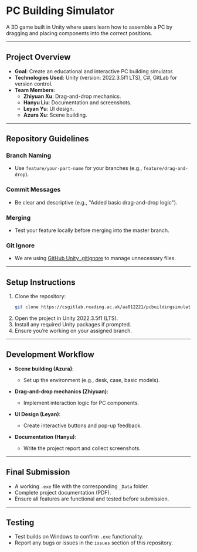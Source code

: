 # **PC Building Simulator**

A 3D game built in Unity where users learn how to assemble a PC by dragging and placing components into the correct positions.

---

## **Project Overview**

- **Goal**: Create an educational and interactive PC building simulator.
- **Technologies Used**: Unity (version: 2022.3.5f1 LTS), C#, GitLab for version control.
- **Team Members**:
  - **Zhiyuan Xu**: Drag-and-drop mechanics.
  - **Hanyu Liu**: Documentation and screenshots.
  - **Leyan Yu**: UI design.
  - **Azura Xu**: Scene building.

---

## **Repository Guidelines**

### **Branch Naming**
- Use `feature/your-part-name` for your branches (e.g., `feature/drag-and-drop`).

### **Commit Messages**
- Be clear and descriptive (e.g., "Added basic drag-and-drop logic").

### **Merging**
- Test your feature locally before merging into the master branch.

### **Git Ignore**
- We are using [GitHub Unity .gitignore](https://github.com/github/gitignore/blob/main/Unity.gitignore) to manage unnecessary files.

---

## **Setup Instructions**

1. Clone the repository:
   ```bash
   git clone https://csgitlab.reading.ac.uk/aa012221/pcbuildingsimulator.git
2. Open the project in Unity 2022.3.5f1 (LTS).
3. Install any required Unity packages if prompted.
4. Ensure you’re working on your assigned branch.

---

## **Development Workflow**

- **Scene building (Azura)**:
  - Set up the environment (e.g., desk, case, basic models).

- **Drag-and-drop mechanics (Zhiyuan)**:
  - Implement interaction logic for PC components.

- **UI Design (Leyan)**:
  - Create interactive buttons and pop-up feedback.

- **Documentation (Hanyu)**:
  - Write the project report and collect screenshots.

---

## **Final Submission**

- A working `.exe` file with the corresponding `_Data` folder.
- Complete project documentation (PDF).
- Ensure all features are functional and tested before submission.

---

## **Testing**

- Test builds on Windows to confirm `.exe` functionality.
- Report any bugs or issues in the `issues` section of this repository.
